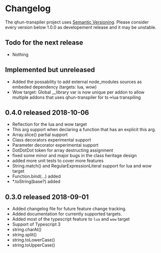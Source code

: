# Changelog

The qhun-transpiler project uses [Semantic Versioning](https://semver.org/spec/v2.0.0.html). Please consider every version below 1.0.0 as developement release and it may be unstable.

## Todo for the next release

- Nothing

##  Implemented but unreleased

- Added the possability to add external node_modules sources as embeded dependency (targets: lua, wow)
- Wow target: Global __library var is now unique per addon to allow multiple addons that uses qhun-transpiler for ts->lua transpiling

## **0.4.0** released 2018-10-06

- Reflection for the lua and wow target
- This arg support when declaring a function that has an explicit this arg.
- Array.slice() partial support
- Class decorators experimental support
- Parameter decorator experimental support
- DotDotDot token for array destructing assignment
- fixed some minor and major bugs in the class heritage design
- added more unit tests to cover more features
- String.match() and RegularExpressionLiteral support for lua and wow target
- Function.bind(...) added
- *.toString(base?) added

## **0.3.0** released 2018-09-01

- Added changelog file for future feature change tracking.
- Added documentation for currently supported targets.
- Added most of the typescript feature to `lua` and `wow` target
- Support of Typescript 3
- string.charAt()
- string.split()
- string.toLowerCase()
- string.toUpperCase()